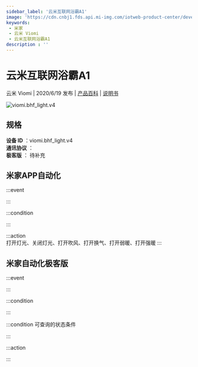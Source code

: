 ```yaml
---
sidebar_label: '云米互联网浴霸A1'
image: 'https://cdn.cnbj1.fds.api.mi-img.com/iotweb-product-center/developer_1589938933340ERdJ8m4U.png?GalaxyAccessKeyId=AKVGLQWBOVIRQ3XLEW&Expires=9223372036854775807&Signature=xJZTrGHEh4Rmfl2AhuyoszheoPE='
keywords: 
 - 米家
 - 云米 Viomi
 - 云米互联网浴霸A1
description : ''
---
```

# 云米互联网浴霸A1

云米 Viomi | 2020/6/19 发布 | [产品百科](https://home.mi.com/webapp/content/baike/product/index.html?model=viomi.bhf_light.v4/) | [说明书](https://home.mi.com/views/introduction.html?model=viomi.bhf_light.v4&region=cn)

![viomi.bhf_light.v4](https://cdn.cnbj1.fds.api.mi-img.com/iotweb-product-center/developer_1589938933340ERdJ8m4U.png?GalaxyAccessKeyId=AKVGLQWBOVIRQ3XLEW&Expires=9223372036854775807&Signature=xJZTrGHEh4Rmfl2AhuyoszheoPE=)

## 规格  
> 
**设备 ID** ：viomi.bhf_light.v4  
**通讯协议** ：  
**极客版**  ： 待补充 


## 米家APP自动化  

:::event  

:::

:::condition  

:::

:::action   
打开灯光、关闭灯光、打开吹风、打开换气、打开弱暖、打开强暖
:::

## 米家自动化极客版  

:::event  

:::

:::condition  

:::

:::condition 可查询的状态条件  

:::

:::action  

:::

        
